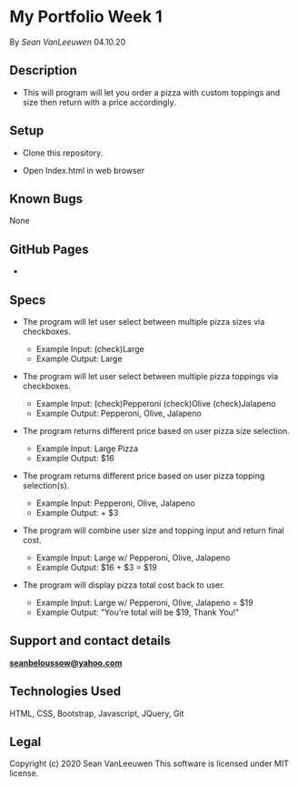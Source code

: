 # My Portfolio Week 1

By _Sean VanLeeuwen_ 04.10.20

## Description

* This will program will let you order a pizza with custom toppings and size then return with a price accordingly.

## Setup

* Clone this repository.

* Open Index.html in web browser

## Known Bugs

None

## GitHub Pages

* 

## Specs

* The program will let user select between multiple pizza sizes via checkboxes.
  * Example Input: (check)Large
  * Example Output: Large

* The program will let user select between multiple pizza toppings via checkboxes.
  * Example Input: (check)Pepperoni (check)Olive (check)Jalapeno
  * Example Output: Pepperoni, Olive, Jalapeno

* The program returns different price based on user pizza size selection. 
  * Example Input: Large Pizza
  * Example Output: $16

* The program returns different price based on user pizza topping selection(s).
  * Example Input: Pepperoni, Olive, Jalapeno
  * Example Output: + $3

* The program will combine user size and topping input and return final cost.
  * Example Input: Large w/ Pepperoni, Olive, Jalapeno
  * Example Output: $16 + $3 = $19

* The program will display pizza total cost back to user.
  * Example Input: Large w/ Pepperoni, Olive, Jalapeno = $19
  * Example Output: "You're total will be $19, Thank You!"

## Support and contact details

**seanbeloussow@yahoo.com**


## Technologies Used

HTML, CSS, Bootstrap, Javascript, JQuery, Git

## Legal

Copyright (c) 2020 Sean VanLeeuwen
This software is licensed under MIT license.